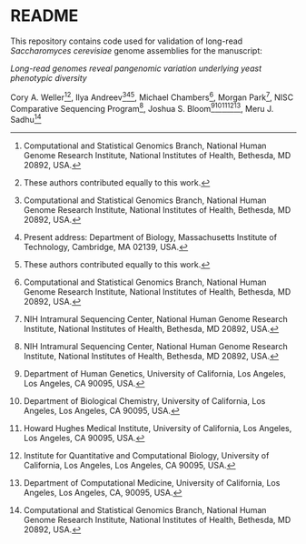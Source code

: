 # README

This repository contains code used for validation of long-read _Saccharomyces cerevisiae_ genome assemblies for the manuscript:

*Long-read genomes reveal pangenomic variation underlying yeast phenotypic diversity*

Cory A. Weller[^1][^9], Ilya Andreev[^1][^8][^9], Michael Chambers[^1], Morgan Park[^2], NISC Comparative Sequencing Program[^2], Joshua S. Bloom[^3][^4][^5][^6][^7], Meru J. Sadhu[^1]

[^1]: Computational and Statistical Genomics Branch, National Human Genome Research Institute, National Institutes of Health, Bethesda, MD 20892, USA.
[^2]: NIH Intramural Sequencing Center, National Human Genome Research Institute, National Institutes of Health, Bethesda, MD 20892, USA.
[^3]: Department of Human Genetics, University of California, Los Angeles, Los Angeles, CA 90095, USA.
[^4]: Department of Biological Chemistry, University of California, Los Angeles, Los Angeles, CA 90095, USA.
[^5]: Howard Hughes Medical Institute, University of California, Los Angeles, Los Angeles, CA 90095, USA.
[^6]: Institute for Quantitative and Computational Biology, University of California, Los Angeles, Los Angeles, CA 90095, USA.
[^7]: Department of Computational Medicine, University of California, Los Angeles, Los Angeles, CA, 90095, USA.
[^8]: Present address: Department of Biology, Massachusetts Institute of Technology, Cambridge, MA 02139, USA.
[^9]: These authors contributed equally to this work.
